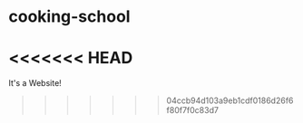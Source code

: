 # cooking-school
<<<<<<< HEAD
=======
It's a Website!
>>>>>>> 04ccb94d103a9eb1cdf0186d26f6f80f7f0c83d7
